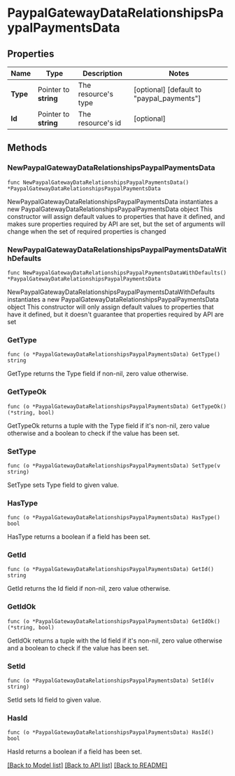 # PaypalGatewayDataRelationshipsPaypalPaymentsData

## Properties

Name | Type | Description | Notes
------------ | ------------- | ------------- | -------------
**Type** | Pointer to **string** | The resource&#39;s type | [optional] [default to "paypal_payments"]
**Id** | Pointer to **string** | The resource&#39;s id | [optional] 

## Methods

### NewPaypalGatewayDataRelationshipsPaypalPaymentsData

`func NewPaypalGatewayDataRelationshipsPaypalPaymentsData() *PaypalGatewayDataRelationshipsPaypalPaymentsData`

NewPaypalGatewayDataRelationshipsPaypalPaymentsData instantiates a new PaypalGatewayDataRelationshipsPaypalPaymentsData object
This constructor will assign default values to properties that have it defined,
and makes sure properties required by API are set, but the set of arguments
will change when the set of required properties is changed

### NewPaypalGatewayDataRelationshipsPaypalPaymentsDataWithDefaults

`func NewPaypalGatewayDataRelationshipsPaypalPaymentsDataWithDefaults() *PaypalGatewayDataRelationshipsPaypalPaymentsData`

NewPaypalGatewayDataRelationshipsPaypalPaymentsDataWithDefaults instantiates a new PaypalGatewayDataRelationshipsPaypalPaymentsData object
This constructor will only assign default values to properties that have it defined,
but it doesn't guarantee that properties required by API are set

### GetType

`func (o *PaypalGatewayDataRelationshipsPaypalPaymentsData) GetType() string`

GetType returns the Type field if non-nil, zero value otherwise.

### GetTypeOk

`func (o *PaypalGatewayDataRelationshipsPaypalPaymentsData) GetTypeOk() (*string, bool)`

GetTypeOk returns a tuple with the Type field if it's non-nil, zero value otherwise
and a boolean to check if the value has been set.

### SetType

`func (o *PaypalGatewayDataRelationshipsPaypalPaymentsData) SetType(v string)`

SetType sets Type field to given value.

### HasType

`func (o *PaypalGatewayDataRelationshipsPaypalPaymentsData) HasType() bool`

HasType returns a boolean if a field has been set.

### GetId

`func (o *PaypalGatewayDataRelationshipsPaypalPaymentsData) GetId() string`

GetId returns the Id field if non-nil, zero value otherwise.

### GetIdOk

`func (o *PaypalGatewayDataRelationshipsPaypalPaymentsData) GetIdOk() (*string, bool)`

GetIdOk returns a tuple with the Id field if it's non-nil, zero value otherwise
and a boolean to check if the value has been set.

### SetId

`func (o *PaypalGatewayDataRelationshipsPaypalPaymentsData) SetId(v string)`

SetId sets Id field to given value.

### HasId

`func (o *PaypalGatewayDataRelationshipsPaypalPaymentsData) HasId() bool`

HasId returns a boolean if a field has been set.


[[Back to Model list]](../README.md#documentation-for-models) [[Back to API list]](../README.md#documentation-for-api-endpoints) [[Back to README]](../README.md)


